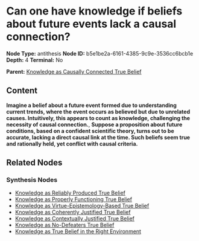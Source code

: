 # Can one have knowledge if beliefs about future events lack a causal connection?

**Node Type:** antithesis
**Node ID:** b5e1be2a-6161-4385-9c9e-3536cc6bcb1e
**Depth:** 4
**Terminal:** No

**Parent:** [Knowledge as Causally Connected True Belief](knowledge-as-causally-connected-true-belief-synthesis-e9e57bbb-5493-4169-bf8d-b019c4b0c398.md)

## Content

**Imagine a belief about a future event formed due to understanding current trends, where the event occurs as believed but due to unrelated causes. Intuitively, this appears to count as knowledge, challenging the necessity of causal connection.**, **Suppose a proposition about future conditions, based on a confident scientific theory, turns out to be accurate, lacking a direct causal link at the time. Such beliefs seem true and rationally held, yet conflict with causal criteria.**

## Related Nodes

### Synthesis Nodes

- [Knowledge as Reliably Produced True Belief](knowledge-as-reliably-produced-true-belief-synthesis-4c7c673e-2a5f-4ba3-b8c2-5cdf1c346ae2.md)
- [Knowledge as Properly Functioning True Belief](knowledge-as-properly-functioning-true-belief-synthesis-464f724c-d5d9-482c-a264-beb92a7e82cb.md)
- [Knowledge as Virtue-Epistemology-Based True Belief](knowledge-as-virtue-epistemology-based-true-belief-synthesis-cc7936d5-d7b2-4658-97d2-847e170c1872.md)
- [Knowledge as Coherently Justified True Belief](knowledge-as-coherently-justified-true-belief-synthesis-bca3e280-31a1-48dc-8640-51786345ce35.md)
- [Knowledge as Contextually Justified True Belief](knowledge-as-contextually-justified-true-belief-synthesis-344a8bd9-92ab-48c5-90f1-230216176616.md)
- [Knowledge as No-Defeaters True Belief](knowledge-as-no-defeaters-true-belief-synthesis-1c32615b-10ec-40cd-af8a-55c732b89358.md)
- [Knowledge as True Belief in the Right Environment](knowledge-as-true-belief-in-the-right-environment-synthesis-206c4619-6c52-4476-9564-cdc7c7ee6ae9.md)
